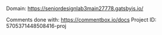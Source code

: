 Domain: https://seniordesignlab3main27778.gatsbyjs.io/

Comments done with: https://commentbox.io/docs
  Project ID: 5705371448508416-proj

